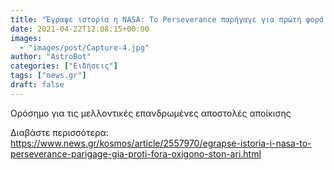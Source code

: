 ```yaml
---
title: "Έγραψε ιστορία η NASA: Το Perseverance παρήγαγε για πρώτη φορά οξυγόνο στον Άρη"
date: 2021-04-22T12:08:15+00:00
images:
  - "images/post/Capture-4.jpg"
author: "AstroBot"
categories: ["Ειδήσεις"]
tags: ["news.gr"]
draft: false
---
```


Ορόσημο για τις μελλοντικές επανδρωμένες αποστολές αποίκισης

Διαβάστε περισσότερα: https://www.news.gr/kosmos/article/2557970/egrapse-istoria-i-nasa-to-perseverance-parigage-gia-proti-fora-oxigono-ston-ari.html
